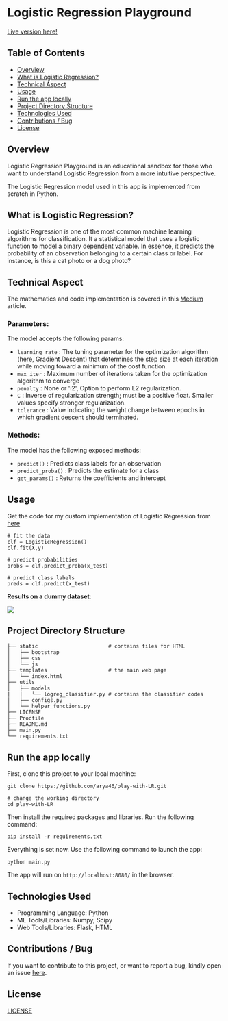 # Logistic Regression Playground
[Live version here!](https://play-with-lr.herokuapp.com/)

## Table of Contents
- [Overview](#overview)
- [What is Logistic Regression?](#what-is-logistic-regression)
- [Technical Aspect](#technical-aspect)
- [Usage](#usage)
- [Run the app locally](#run-the-app-locally)
- [Project Directory Structure](#project-directory-structure)
- [Technologies Used](#technologies-used)
- [Contributions / Bug](#contributions--bug)
- [License](#license)

## Overview
Logistic Regression Playground is an educational sandbox for those who want to understand Logistic Regression from a more intuitive perspective.

The Logistic Regression model used in this app is implemented from scratch in Python.

## What is Logistic Regression?
Logistic Regression is one of the most common machine learning algorithms for classification. It a statistical model that uses a logistic function to model a binary dependent variable. In essence, it predicts the probability of an observation belonging to a certain class or label. For instance, is this a cat photo or a dog photo?

## Technical Aspect
The mathematics and code implementation is covered in this [Medium](https://towardsdatascience.com/implement-logistic-regression-with-l2-regularization-from-scratch-in-python-20bd4ee88a59) article.

### Parameters: 
The model accepts the following params:
- `learning_rate` : The tuning parameter for the optimization algorithm (here, Gradient Descent) that determines the step size at each iteration while moving toward a minimum of the cost function.
- `max_iter` : Maximum number of iterations taken for the optimization algorithm to converge
- `penalty` : None or 'l2', Option to perform L2 regularization.
- `C` : Inverse of regularization strength; must be a positive float. Smaller values specify stronger regularization. 
- `tolerance` : Value indicating the weight change between epochs in which gradient descent should terminated. 

### Methods:
The model has the following exposed methods:
- `predict()` : Predicts class labels for an observation
- `predict_proba()` : Predicts the estimate for a class
- `get_params()` : Returns the coefficients and intercept

## Usage
Get the code for my custom implementation of Logistic Regression from [here](https://gist.github.com/arya46/59536f6231ffd13c509aa1be59212cfa#file-log_reg_clf-py)
```
# fit the data
clf = LogisticRegression()
clf.fit(X,y)

# predict probabilities
probs = clf.predict_proba(x_test)

# predict class labels
preds = clf.predict(x_test)
```

__Results on a dummy dataset__:

<img src="https://miro.medium.com/max/518/1*cg5u-0iKthH82o0d7yu8uA.jpeg">

## Project Directory Structure
```
├── static                       # contains files for HTML
│   ├── bootstrap
│   ├── css
│   └── js
├── templates                    # the main web page
│   └── index.html 
├── utils 
│   ├── models
|   |   └── logreg_classifier.py # contains the classifier codes
│   ├── configs.py
│   └── helper_functions.py
├── LICENSE
├── Procfile
├── README.md
├── main.py
└── requirements.txt
```
## Run the app locally
First, clone this project to your local machine:
```
git clone https://github.com/arya46/play-with-LR.git

# change the working directory
cd play-with-LR
```

Then install the required packages and libraries. Run the following command:
```
pip install -r requirements.txt
```

Everything is set now. Use the following command to launch the app:

```
python main.py
```
The app will run on `http://localhost:8080/` in the browser.

## Technologies Used
- Programming Language: Python
- ML Tools/Libraries: Numpy, Scipy
- Web Tools/Libraries: Flask, HTML

## Contributions / Bug
If you want to contribute to this project, or want to report a bug, kindly open an issue [here](https://github.com/arya46/play-with-LR/issues/new).

## License
[LICENSE](https://github.com/arya46/play-with-LR/blob/master/LICENSE)

